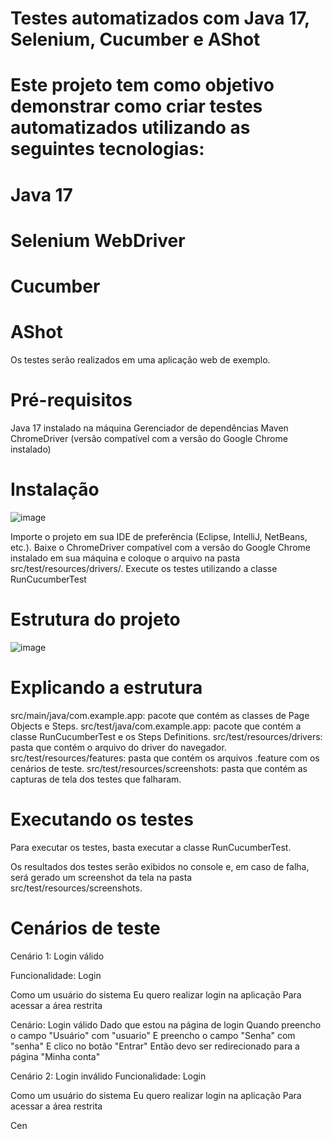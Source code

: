 # Testes automatizados com Java 17, Selenium, Cucumber e AShot

# Este projeto tem como objetivo demonstrar como criar testes automatizados utilizando as seguintes tecnologias:

# Java 17
# Selenium WebDriver
# Cucumber
# AShot

Os testes serão realizados em uma aplicação web de exemplo.


# Pré-requisitos
Java 17 instalado na máquina
Gerenciador de dependências Maven
ChromeDriver (versão compatível com a versão do Google Chrome instalado)


# Instalação

![image](https://user-images.githubusercontent.com/107260768/230358945-f5ba5039-d77b-4414-9367-e98bdeb92b1a.png)

Importe o projeto em sua IDE de preferência (Eclipse, IntelliJ, NetBeans, etc.).
Baixe o ChromeDriver compatível com a versão do Google Chrome instalado em sua máquina e coloque o arquivo na pasta src/test/resources/drivers/.
Execute os testes utilizando a classe RunCucumberTest

# Estrutura do projeto

![image](https://user-images.githubusercontent.com/107260768/230359754-0c6078e0-d5f5-41ce-ba26-bb1181653906.png)



# Explicando a estrutura
src/main/java/com.example.app: pacote que contém as classes de Page Objects e Steps.
src/test/java/com.example.app: pacote que contém a classe RunCucumberTest e os Steps Definitions.
src/test/resources/drivers: pasta que contém o arquivo do driver do navegador.
src/test/resources/features: pasta que contém os arquivos .feature com os cenários de teste.
src/test/resources/screenshots: pasta que contém as capturas de tela dos testes que falharam.

# Executando os testes
Para executar os testes, basta executar a classe RunCucumberTest.

Os resultados dos testes serão exibidos no console e, em caso de falha, será gerado um screenshot da tela na pasta src/test/resources/screenshots.


# Cenários de teste
Cenário 1: Login válido

Funcionalidade: Login

  Como um usuário do sistema
  Eu quero realizar login na aplicação
  Para acessar a área restrita

  Cenário: Login válido
    Dado que estou na página de login
    Quando preencho o campo "Usuário" com "usuario"
    E preencho o campo "Senha" com "senha"
    E clico no botão "Entrar"
    Então devo ser redirecionado para a página "Minha conta"


Cenário 2: Login inválido
Funcionalidade: Login

  Como um usuário do sistema
  Eu quero realizar login na aplicação
  Para acessar a área restrita

  Cen





